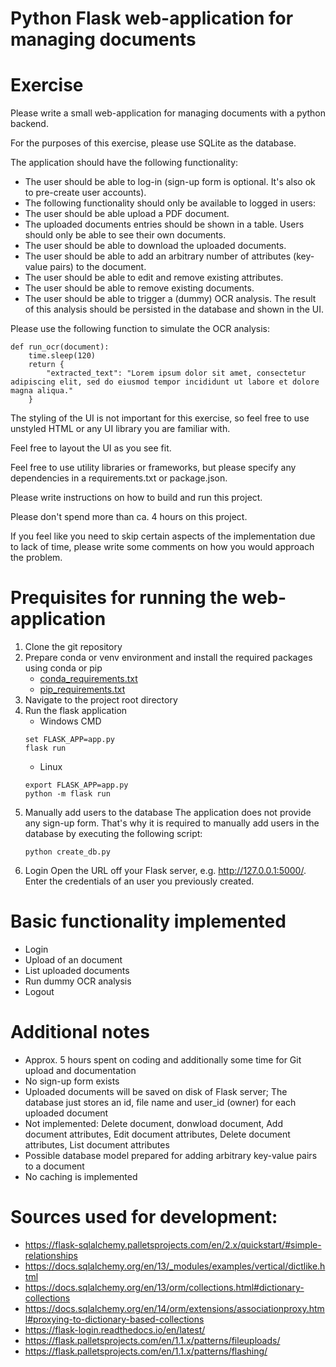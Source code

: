 # Python Flask web-application for managing documents

# Exercise 
Please write a small web-application for managing documents with a python backend.

For the purposes of this exercise, please use SQLite as the database.

The application should have the following functionality:

* The user should be able to log-in (sign-up form is optional. It's also ok to pre-create user accounts).
* The following functionality should only be available to logged in users:
* The user should be able upload a PDF document.
* The uploaded documents entries should be shown in a table. Users should only be able to see their own documents.
* The user should be able to download the uploaded documents.
* The user should be able to add an arbitrary number of attributes (key-value pairs) to the document.
* The user should be able to edit and remove existing attributes.
* The user should be able to remove existing documents.
* The user should be able to trigger a (dummy) OCR analysis. The result of this analysis should be persisted in the database and shown in the UI.

Please use the following function to simulate the OCR analysis:
```
def run_ocr(document):
    time.sleep(120)
    return {
        "extracted_text": "Lorem ipsum dolor sit amet, consectetur adipiscing elit, sed do eiusmod tempor incididunt ut labore et dolore magna aliqua."
    }
```

The styling of the UI is not important for this exercise, so feel free to use unstyled HTML or any UI library you are familiar with.

Feel free to layout the UI as you see fit.

Feel free to use utility libraries or frameworks, but please specify any dependencies in a requirements.txt or package.json.

Please write instructions on how to build and run this project.

Please don't spend more than ca. 4 hours on this project.

If you feel like you need to skip certain aspects of the implementation due to lack of time, please write some comments on how you would approach the problem. 

# Prequisites for running the web-application
1. Clone the git repository
1. Prepare conda or venv environment and install the required packages using conda or pip
   * [conda_requirements.txt](conda_requirements.txt)
   * [pip_requirements.txt](pip_requirements.txt)
1. Navigate to the project root directory
1. Run the flask application 
   * Windows CMD
   ```
   set FLASK_APP=app.py
   flask run
   ```
   * Linux
   ```
   export FLASK_APP=app.py
   python -m flask run
   ```
1. Manually add users to the database
   The application does not provide any sign-up form. That's why it is required to manually add users in the database by executing the following script:
   ```
   python create_db.py
   ```
1. Login
   Open the URL off your Flask server, e.g. http://127.0.0.1:5000/.
   Enter the credentials of an user you previously created.

# Basic functionality implemented
* Login
* Upload of an document
* List uploaded documents 
* Run dummy OCR analysis
* Logout

# Additional notes
* Approx. 5 hours spent on coding and additionally some time for Git upload and documentation 
* No sign-up form exists
* Uploaded documents will be saved on disk of Flask server; The database just stores an id, file name and user_id (owner) for each uploaded document
* Not implemented: Delete document, donwload document, Add document attributes, Edit document attributes, Delete document attributes, List document attributes
* Possible database model prepared for adding arbitrary key-value pairs to a document 
* No caching is implemented

# Sources used for development:
* https://flask-sqlalchemy.palletsprojects.com/en/2.x/quickstart/#simple-relationships
* https://docs.sqlalchemy.org/en/13/_modules/examples/vertical/dictlike.html
* https://docs.sqlalchemy.org/en/13/orm/collections.html#dictionary-collections
* https://docs.sqlalchemy.org/en/14/orm/extensions/associationproxy.html#proxying-to-dictionary-based-collections
* https://flask-login.readthedocs.io/en/latest/
* https://flask.palletsprojects.com/en/1.1.x/patterns/fileuploads/
* https://flask.palletsprojects.com/en/1.1.x/patterns/flashing/